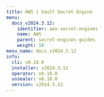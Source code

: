 ```yaml
---
title: AWS | Vault Secret Engine
menu:
  docs_v2024.3.12:
    identifier: aws-secret-engines
    name: AWS
    parent: secret-engines-guides
    weight: 10
menu_name: docs_v2024.3.12
info:
  cli: v0.18.0
  installer: v2024.3.12
  operator: v0.18.0
  unsealer: v0.18.0
  version: v2024.3.12
---
```


